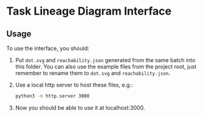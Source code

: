 # Task Lineage Diagram Interface

## Usage

To use the interface, you should:

1. Put `dot.svg` and `reachability.json` generated from the same batch into this folder. You can also use the example files from the project root, just remember to rename them to `dot.svg` and `reachability.json`.
2. Use a local http server to host these files, e.g.:

   ```sh
   python3 -m http.server 3000
   ```

3. Now you should be able to use it at localhost:3000.
